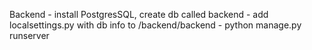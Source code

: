 Backend
    - install PostgresSQL, create db called backend
    - add localsettings.py with db info to /backend/backend
    - python manage.py runserver
